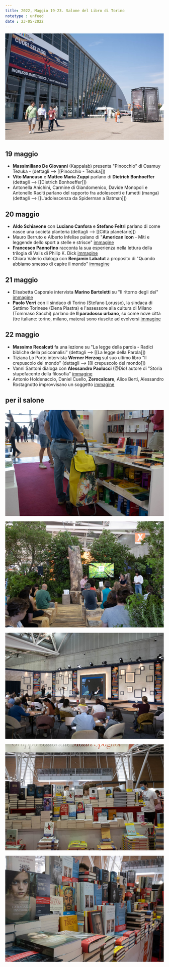 ```yaml
---
title: 2022, Maggio 19-23. Salone del Libro di Torino
notetype : unfeed
date : 23-05-2022
---
```


![ingresso](/assets/foto/salto22.jpg)

## 19 maggio
- **Massimiliano De Giovanni** (Kappalab) presenta "Pinocchio" di Osamuy Tezuka - (dettagli --> [[Pinocchio - Tezuka]])
- **Vito Mancuso** e **Matteo Maria Zuppi** parlano di **Dietrich Bonhoeffer** (dettagli --> [[Dietrich Bonhoeffer]])
- Antonella Anichini, Carmine di Giandomenico, Davide Monopoli e Antonello Raciti parlano del rapporto fra adolescenti e fumetti (manga) (dettagli --> [[L'adolescenza da Spiderman a Batman]])

## 20 maggio
- **Aldo Schiavone** con **Luciano Canfora** e **Stefano Feltri** parlano di come nasce una società planteria (dettagli --> [[Città planetarie]])
- Mauro Berruto e Alberto Infelise palano di "**American Icon** - Miti e leggende dello sport a stelle e strisce" [immagine](https://brave-galileo-21a93d.netlify.app/assets/foto/salto_icone.jpg)
- **Francesco Pannofino** racconta la sua esperienza nella lettura della trilogia di Valis di Philip K. Dick [immagine](https://brave-galileo-21a93d.netlify.app/assets/foto/salto_pannofino.jpg)
- Chiara Valerio dialoga con **Benjamin Labatut** a proposito di "Quando abbiamo smesso di capire il mondo" [immagine](https://brave-galileo-21a93d.netlify.app/assets/foto/salto_labatut.jpg)

## 21 maggio
- Elisabetta Caporale intervista **Marino Bartoletti** su "Il ritorno degli dei" [immagine](https://brave-galileo-21a93d.netlify.app/assets/foto/salto_bartoletti.jpg)
- **Paolo Verri** con il sindaco di Torino (Stefano Lorusso), la sindaca di Settimo Torinese (Elena Piastra) e l'assessore alla cultura di Milano (Tommaso Sacchi) parlano de **Il paradosso urbano**, su come nove città (tre italiane: torino, milano, matera) sono riuscite ad evolversi [immagine](https://brave-galileo-21a93d.netlify.app/assets/foto/salto_verri.jpg)

## 22 maggio
- **Massimo Recalcati** fa una lezione su "La legge della parola - Radici bibliche della psicoanalisi" (dettagli --> [[La legge della Parola]])
- Tiziana Lo Porto intervista **Werner Herzog** sul suo ultimo libro "Il crepuscolo del mondo" (dettagli --> [[Il crepuscolo del mondo]])
- Vanni Santoni dialoga con **Alessandro Paolucci** (@Dio) autore di "Storia stupefacente della filosofia" [immagine](https://brave-galileo-21a93d.netlify.app/assets/foto/salto22_dio.jpg)
- Antonio Holdenaccio, Daniel Cuello, **Zerocalcare**, Alice Berti, Alessandro Rostagnotto improvvisano un soggetto [immagine](https://brave-galileo-21a93d.netlify.app/assets/foto/salto22_zerocalcare.jpg)

## per il salone

![per il salone](/assets/foto/salto22_1.jpg)

![per il salone](/assets/foto/salto22_2.jpg)

![per il salone](/assets/foto/salto22_3.jpg)

![per il salone](/assets/foto/salto22_4.jpg)

![per il salone](/assets/foto/salto22_5.jpg)


